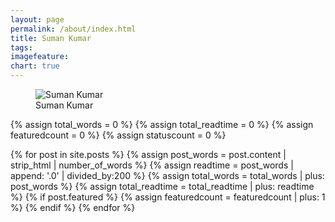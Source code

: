 ```yaml
---
layout: page
permalink: /about/index.html
title: Suman Kumar
tags: 
imagefeature: 
chart: true
---
```

<figure>
  <img src="{{ site.url }}/images/sumankumar.png" alt="Suman Kumar">
  <figcaption>Suman Kumar</figcaption>
</figure>

{% assign total_words = 0 %}
{% assign total_readtime = 0 %}
{% assign featuredcount = 0 %}
{% assign statuscount = 0 %}

{% for post in site.posts %}
    {% assign post_words = post.content | strip_html | number_of_words %}
    {% assign readtime = post_words | append: '.0' | divided_by:200 %}
    {% assign total_words = total_words | plus: post_words %}
    {% assign total_readtime = total_readtime | plus: readtime %}
    {% if post.featured %}
    {% assign featuredcount = featuredcount | plus: 1 %}
    {% endif %}
{% endfor %}


